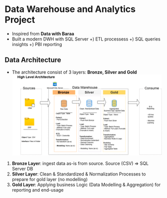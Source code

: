 # Data Warehouse and Analytics Project

- Inspired from **Data with Baraa**
- Built a modern DWH with SQL Server
  +) ETL processess
  +) SQL queries insights
  +) PBI reporting


## Data Architecture
- The architecture consist of 3 layers: **Bronze, Silver and Gold**
![](docs/Data_Architecture_design.drawio.png)

1. **Bronze Layer**: ingest data as-is from source. Source (CSV) => SQL Server DB 
2. **Silver Layer**: Clean & Standardized & Normalization Processes to prepare for gold layer (no modelling) 
3. **Gold Layer**: Applying business Logic (Data Modelling & Aggregation) for reporting and end-usage

